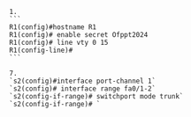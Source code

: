 	1.
	```
	R1(config)#hostname R1
	R1(config)# enable secret Ofppt2024
	R1(config)# line vty 0 15
	R1(config-line)# 
	```

	7.
	`s2(config)#interface port-channel 1`
	`s2(config)# interface range fa0/1-2`
	`s2(config-if-range)# switchport mode trunk`
	`s2(config-if-range)# `
